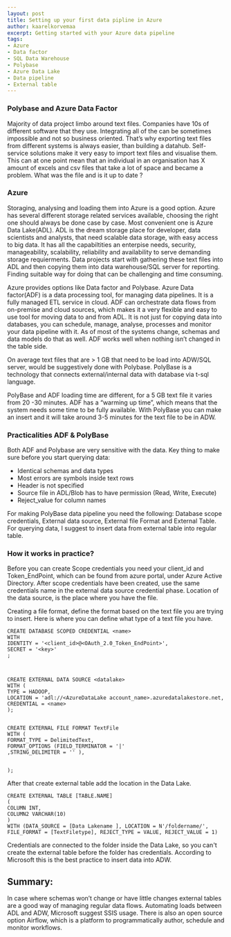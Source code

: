 ```yaml
---
layout: post
title: Setting up your first data pipline in Azure
author: kaarelkorvemaa
excerpt: Getting started with your Azure data pipeline
tags:
- Azure
- Data factor
- SQL Data Warehouse
- Polybase
- Azure Data Lake
- Data pipeline
- External table
---
```


### Polybase and Azure Data Factor
Majority of data project limbo around text files. Companies have 10s of different software that they use.  Integrating all of the can be sometimes impossible and not so business oriented. That’s why exporting text files from different systems is always easier, than building a datahub. Self-service solutions make it very easy to import text files and visualise them. This can at one point mean that an individual in an organisation has X amount of excels and csv files that take a lot of space and became a problem.  What was the file and is it up to date ?

### Azure
Storaging, analysing and loading them into Azure is a good option. Azure has several different storage related services available, choosing the right one should always be done case by case. Most convenient one is Azure Data Lake(ADL). ADL is the dream storage place for developer, data scientists and analysts, that need scalable data storage, with easy access to big data. It has all the capabiltities an enterpise needs, security, manageability, scalability, reliability and availability to serve demanding storage requierments. Data projects start with gathering these text files into ADL and then copying them into data warehouse/SQL server for reporting. Finding suitable way for doing that can be challenging and time consuming.

Azure provides options like Data factor and Polybase. Azure Data factor(ADF) is a data processing tool, for managing data pipelines. It is a fully managed ETL service in cloud. ADF can orchestrate data flows from on-premise and cloud sources, which makes it a very flexible and easy to use tool for moving data to and from ADL. It is not just for copying data into databases, you can schedule, manage, analyse, processes and monitor your data pipeline with it. As of most of the systems change, schemas and data models do that as well. ADF works well when nothing isn’t changed in the table side.

On average text files that are > 1 GB that need to be load into ADW/SQL server, would be suggestively done with Polybase. PolyBase is a technology that connects external/internal data with database via t-sql language.

PolyBase and ADF loading time are different, for a 5 GB text file it varies from 20 -30 minutes. ADF has a “warming up time”, which means that the system needs some time to be fully available. With PolyBase you can make an insert and it will take around 3-5 minutes for the text file to be in ADW.

### Practicalities ADF & PolyBase

Both ADF and Polybase are very sensitive with the data. Key thing to make sure before you start querying data:

- Identical schemas and data types
- Most errors are symbols inside text rows
- Header is not specified
- Source file in ADL/Blob has to have permission (Read, Write, Execute)
- Reject_value for column names

For making PolyBase data pipeline you need the following: Database scope credentials, External data source, External file Format and External Table. For querying data, I suggest to insert data from external table into regular table.

### How it works in practice?

Before you can create Scope credentials you need your client_id and Token_EndPoint, which can be found from azure portal, under Azure Active Directory. After scope credentials have been created, use the same credentials name in the external data source credential phase. Location of the data source, is the place where you have the file.

Creating a file format, define the format based on the text file you are trying to insert. Here is where you can define what type of a text file you have.


```
CREATE DATABASE SCOPED CREDENTIAL <name>
WITH
IDENTITY = '<client_id>@<OAuth_2.0_Token_EndPoint>',
SECRET = '<key>'
;



CREATE EXTERNAL DATA SOURCE <datalake>
WITH (
TYPE = HADOOP,
LOCATION = 'adl://<AzureDataLake account_name>.azuredatalakestore.net,
CREDENTIAL = <name>
);


CREATE EXTERNAL FILE FORMAT TextFile
WITH (
FORMAT_TYPE = DelimitedText,
FORMAT_OPTIONS (FIELD_TERMINATOR = '|'
,STRING_DELIMITER = '' ),


);

```

After that create external table add the location in the Data Lake.

```
CREATE EXTERNAL TABLE [TABLE.NAME]
(
COLUMN INT,
COLUMN2 VARCHAR(10)
)
WITH (DATA_SOURCE = [Data Lakename ], LOCATION = N'/foldername/', FILE_FORMAT = [TextFiletype], REJECT_TYPE = VALUE, REJECT_VALUE = 1)
```

Credentials are connected to the folder inside the Data Lake, so you can't create the external table before the folder has credentials. According to Microsoft this is the best practice to insert data into ADW.



## Summary:
In case where schemas won’t change or have little changes external tables are a good way of managing regular data flows. Automating loads between ADL and ADW, Microsoft  suggest SSIS usage. There is also an open source option Airflow, which is a platform to programmatically author, schedule and monitor workflows.


